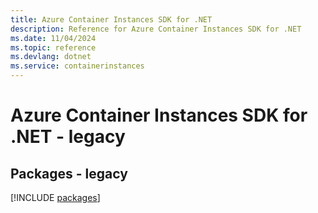 ```yaml
---
title: Azure Container Instances SDK for .NET
description: Reference for Azure Container Instances SDK for .NET
ms.date: 11/04/2024
ms.topic: reference
ms.devlang: dotnet
ms.service: containerinstances
---
```

# Azure Container Instances SDK for .NET - legacy
## Packages - legacy
[!INCLUDE [packages](container-instances-index.md)]